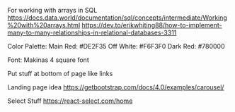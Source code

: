 For working with arrays in SQL
https://docs.data.world/documentation/sql/concepts/intermediate/Working%20with%20arrays.html
https://dev.to/erikwhiting88/how-to-implement-many-to-many-relationships-in-relational-databases-3311

Color Palette:
Main Red: #DE2F35
Off White: #F6F3F0
Dark Red: #780000

Font:
Makinas 4 square font

Put stuff at bottom of page like links

Landing page idea
https://getbootstrap.com/docs/4.0/examples/carousel/

Select Stuff
https://react-select.com/home
